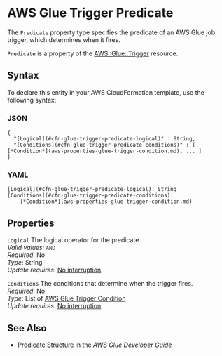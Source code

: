 # AWS Glue Trigger Predicate<a name="aws-properties-glue-trigger-predicate"></a>

<a name="aws-properties-glue-trigger-predicate-description"></a>The `Predicate` property type specifies the predicate of an AWS Glue job trigger, which determines when it fires\.

<a name="aws-properties-glue-trigger-predicate-inheritance"></a> `Predicate` is a property of the [AWS::Glue::Trigger](aws-resource-glue-trigger.md) resource\.

## Syntax<a name="aws-properties-glue-trigger-predicate-syntax"></a>

To declare this entity in your AWS CloudFormation template, use the following syntax:

### JSON<a name="aws-properties-glue-trigger-predicate-syntax.json"></a>

```
{
  "[Logical](#cfn-glue-trigger-predicate-logical)" : String,
  "[Conditions](#cfn-glue-trigger-predicate-conditions)" : [ [*Condition*](aws-properties-glue-trigger-condition.md), ... ]
}
```

### YAML<a name="aws-properties-glue-trigger-predicate-syntax.yaml"></a>

```
[Logical](#cfn-glue-trigger-predicate-logical): String
[Conditions](#cfn-glue-trigger-predicate-conditions): 
  - [*Condition*](aws-properties-glue-trigger-condition.md)
```

## Properties<a name="aws-properties-glue-trigger-predicate-properties"></a>

`Logical`  <a name="cfn-glue-trigger-predicate-logical"></a>
The logical operator for the predicate\.  
*Valid values*: `AND`  
 *Required*: No  
 *Type*: String  
 *Update requires*: [No interruption](using-cfn-updating-stacks-update-behaviors.md#update-no-interrupt) 

`Conditions`  <a name="cfn-glue-trigger-predicate-conditions"></a>
The conditions that determine when the trigger fires\.  
 *Required*: No  
 *Type*: List of [AWS Glue Trigger Condition](aws-properties-glue-trigger-condition.md)  
 *Update requires*: [No interruption](using-cfn-updating-stacks-update-behaviors.md#update-no-interrupt) 

## See Also<a name="aws-properties-glue-trigger-predicate-seealso"></a>
+ [ Predicate Structure](http://docs.aws.amazon.com/glue/latest/dg/aws-glue-api-jobs-trigger.html#aws-glue-api-jobs-trigger-Predicate) in the *AWS Glue Developer Guide*